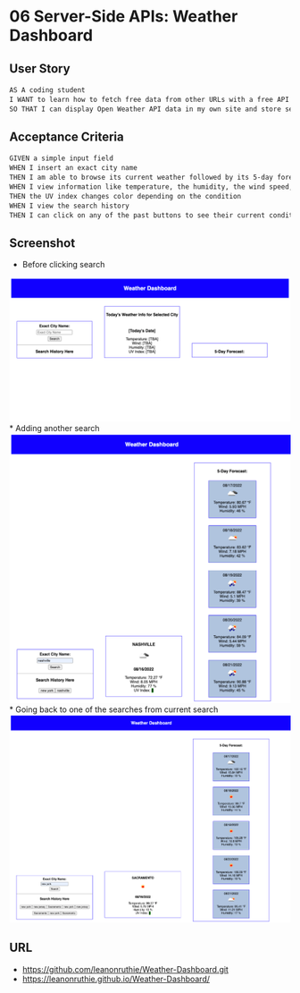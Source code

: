 # 06 Server-Side APIs: Weather Dashboard

## User Story

```md
AS A coding student
I WANT to learn how to fetch free data from other URLs with a free API key, in this instance, specifically, Open Weather API
SO THAT I can display Open Weather API data in my own site and store search history to return to
```

## Acceptance Criteria

```md
GIVEN a simple input field
WHEN I insert an exact city name
THEN I am able to browse its current weather followed by its 5-day forecast 
WHEN I view information like temperature, the humidity, the wind speed, and the UV index
THEN the UV index changes color depending on the condition
WHEN I view the search history
THEN I can click on any of the past buttons to see their current condition followed by 5-day forecast
```

## Screenshot

 * Before clicking search
  <img src="./Assets/127.0.0.1_5500_index.html_exactCity=san+diego (2).png" alt="first_shot"/>
 * Adding another search
  <img src="./Assets/127.0.0.1_5500_index.html_exactCity=san+diego (3).png" alt="second_shot"/>
  * Going back to one of the searches from current search
  <img src="./Assets/sacramento.png" alt="final_shot"/>

  ## URL
  * https://github.com/leanonruthie/Weather-Dashboard.git
  * https://leanonruthie.github.io/Weather-Dashboard/
